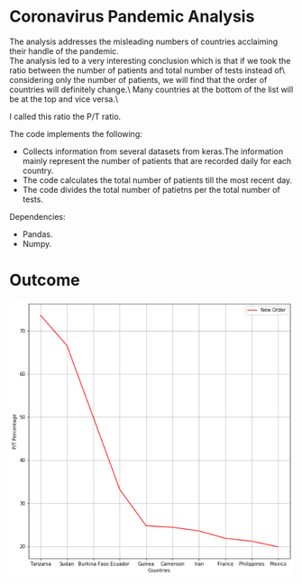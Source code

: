 # Coronavirus Pandemic Analysis

The analysis addresses the misleading numbers of countries acclaiming their handle of the pandemic.\
The analysis led to a very interesting conclusion which is that if we took the ratio between the number of patients and total number of tests instead of\ 
considering only the number of patients, we will find that the order of countries will definitely change.\ 
Many countries at the bottom of the list will be at the top and vice versa.\

I called this ratio the P/T ratio.

<p>The code implements the following:</p>
<ul>
<li> Collects information from several datasets from keras.The information mainly represent the number of patients that are recorded daily for each country.</li>
<li> The code calculates the total number of patients till the most recent day.</li>
<li> The code divides the total number of patietns per the total number of tests.</li>
</ul>


<p>Dependencies:</p>
<ul>
<li> Pandas.</li>
<li> Numpy.</li>
</ul>

# Outcome
![Plot](https://github.com/AhmedFakhry47/CoronaVirus-DataAnalysis/blob/master/Plot.png)
